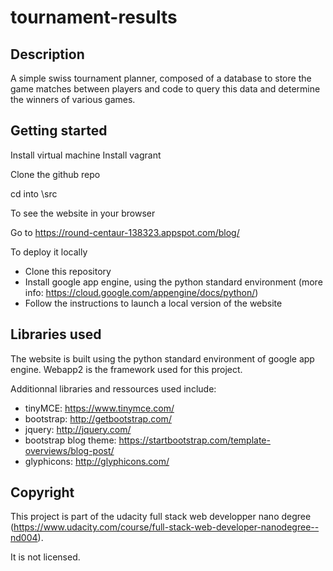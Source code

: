 # tournament-results

## Description

A simple swiss tournament planner, composed of a database to store the game matches between players and code to query this data and determine the winners of various games.

## Getting started

Install virtual machine
Install vagrant

Clone the github repo

cd into \src

To see the website in your browser

Go to https://round-centaur-138323.appspot.com/blog/

To deploy it locally

- Clone this repository
- Install google app engine, using the python standard environment (more info: https://cloud.google.com/appengine/docs/python/)
- Follow the instructions to launch a local version of the website

## Libraries used

The website is built using the python standard environment of google app engine.
Webapp2 is the framework used for this project. 

Additionnal libraries and ressources used include:
- tinyMCE: https://www.tinymce.com/
- bootstrap: http://getbootstrap.com/
- jquery: http://jquery.com/
- bootstrap blog theme: https://startbootstrap.com/template-overviews/blog-post/
- glyphicons: http://glyphicons.com/

## Copyright

This project is part of the udacity full stack web developper nano degree (https://www.udacity.com/course/full-stack-web-developer-nanodegree--nd004). 

It is not licensed.

